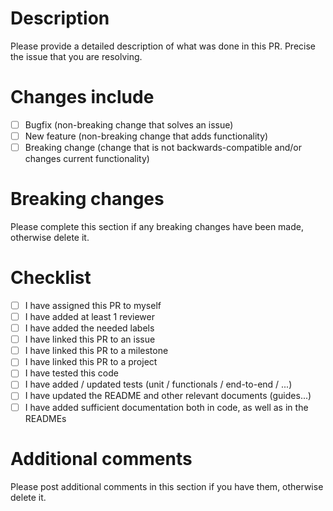 # Description

Please provide a detailed description of what was done in this PR.
Precise the issue that you are resolving.

# Changes include

- [ ] Bugfix (non-breaking change that solves an issue)
- [ ] New feature (non-breaking change that adds functionality)
- [ ] Breaking change (change that is not backwards-compatible and/or changes current functionality)

# Breaking changes

Please complete this section if any breaking changes have been made, otherwise delete it.

# Checklist

- [ ] I have assigned this PR to myself
- [ ] I have added at least 1 reviewer
- [ ] I have added the needed labels
- [ ] I have linked this PR to an issue
- [ ] I have linked this PR to a milestone
- [ ] I have linked this PR to a project
- [ ] I have tested this code
- [ ] I have added / updated tests (unit / functionals / end-to-end / ...)
- [ ] I have updated the README and other relevant documents (guides...)
- [ ] I have added sufficient documentation both in code, as well as in the READMEs

# Additional comments

Please post additional comments in this section if you have them, otherwise delete it.
